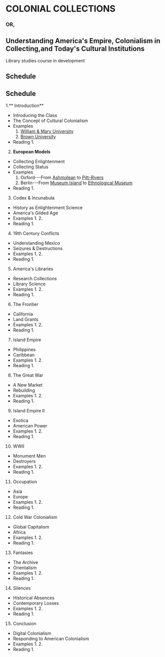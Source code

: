 # COLONIAL COLLECTIONS
### OR,
## Understanding America's Empire, Colonialism in Collecting,and Today's Cultural Institutions

Library studies course in development

## Schedule
## Schedule
 1.** Introduction**
  - Introducing the Class
  - The Concept of Cultural Colonialism
  - Examples
    1. [William & Mary University](https://libraries.wm.edu/spaces/special-collections-research-center)
    2. [Brown University](https://library.brown.edu/hay/)
 - Reading
    1. 
2. **European Models**
 - Collecting Enlightenment
 - Collecting Status
 - Examples
    1. Oxford---From [Ashmolean](https://www.ashmolean.org/) to [Pitt-Rivers](https://www.prm.ox.ac.uk/)
    2. Berlin---From [Museum Island](https://www.smb.museum/en/museums-institutions/museumsinsel-berlin/home/) to [Ethnological Museum](https://www.smb.museum/en/museums-institutions/ethnologisches-museum/home/)
 - Reading
    1. 
3. Codex & Incunabula
 - History as Enlightenment Science
 - America's Gilded Age
 - Examples
    1. 
    2.
 - Reading
    1. 
4. 19th Century Conflicts
 - Understanding Mexico
 - Seizures & Destructions
 - Examples
    1. 
    2.
 - Reading
    1.
5. America's Libraries
 - Research Collections
 - Library Science
 - Examples
    1. 
    2.
 - Reading
    1.
6. The Frontier
 -  California
 - Land Grants
 - Examples
    1. 
    2.
 - Reading
    1.
7. Island Empire
 - Philippines
 - Caribbean
 - Examples
    1. 
    2.
 - Reading
    1.
8. The Great War
 - A New Market
 - Rebuilding
 - Examples
    1. 
    2.
 - Reading
    1.
9. Island Empire II
 - Exotica
 - American Power
 - Examples
    1. 
    2.
 - Reading
    1.
10. WWII
 - Monument Men
 - Destroyers
 - Examples
    1. 
    2.
 - Reading
    1.
11. Occupation
 - Asia
 - Europe
 - Examples
    1. 
    2.
 - Reading
    1.
12. Cold War Colonialism
 - Global Capitalism
 - Africa
 - Examples
    1. 
    2.
 - Reading
    1.
13. Fantasies
 - The Archive
 - Orientalism
 - Examples
    1. 
    2.
 - Reading
    1.
14. Silences
 - Historical Absences
 - Contemporary Losses
 - Examples
    1. 
    2.
 - Reading
    1.
15. Conclusion
 - Digital Colonialism
 - Responding to American Colonialism
 - Examples
    1. 
    2.
 - Reading
    1.
